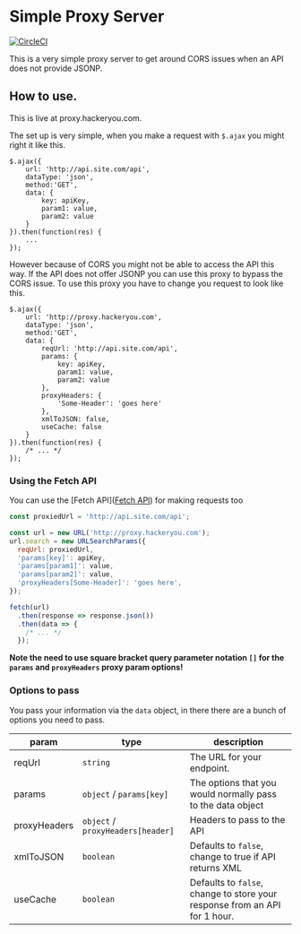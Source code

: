 # Simple Proxy Server

[![CircleCI](https://img.shields.io/circleci/project/HackerYou/json-proxy.svg?style=flat-square)](https://circleci.com/gh/hackeryou/jsonproxy)

This is a very simple proxy server to get around CORS issues when an API does not provide JSONP.

## How to use.
This is live at proxy.hackeryou.com. 

The set up is very simple, when you make a request with `$.ajax` you might right it like this.

	$.ajax({
		url: 'http://api.site.com/api',
		dataType: 'json',
		method:'GET',
		data: {
			key: apiKey,
			param1: value,
			param2: value
		}
	}).then(function(res) {
		...
	});

However because of CORS you might not be able to access the API this way. If the API does not offer JSONP you can use this proxy to bypass the CORS issue. To use this proxy you have to change you request to look like this.

	$.ajax({
		url: 'http://proxy.hackeryou.com',
		dataType: 'json',
		method:'GET',
		data: {
			reqUrl: 'http://api.site.com/api',
			params: {
				key: apiKey,
				param1: value,
				param2: value
			},
			proxyHeaders: {
				'Some-Header': 'goes here'
			},
			xmlToJSON: false,
			useCache: false
		}
	}).then(function(res) {
		/* ... */
	});
	
### Using the Fetch API

You can use the [Fetch API]([Fetch API](https://developer.mozilla.org/en-US/docs/Web/API/Fetch_API)) for making requests too

```js
const proxiedUrl = 'http://api.site.com/api';

const url = new URL('http://proxy.hackeryou.com');
url.search = new URLSearchParams({
  reqUrl: proxiedUrl,
  'params[key]': apiKey,
  'params[param1]': value,
  'params[param2]': value,
  'proxyHeaders[Some-Header]': 'goes here',
});

fetch(url)
  .then(response => response.json())
  .then(data => {
    /* ... */
  });
```

**Note the need to use square bracket query parameter notation `[]` for the `params` and `proxyHeaders` proxy param options!**

### Options to pass

You pass your information via the `data` object, in there there are a bunch of options you need to pass.

param | type | description 
----- | ------ | -----------
reqUrl | `string` | The URL for your endpoint.
params | `object` / `params[key]` | The options that you would normally pass to the data object
proxyHeaders | `object` / `proxyHeaders[header]` | Headers to pass to the API
xmlToJSON | `boolean` | Defaults to `false`, change to true if API returns XML
useCache | `boolean` | Defaults to `false`, change to store your response from an API for 1 hour. 




